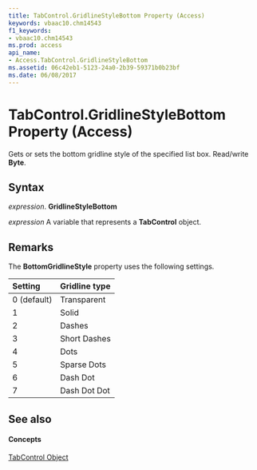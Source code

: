 ```yaml
---
title: TabControl.GridlineStyleBottom Property (Access)
keywords: vbaac10.chm14543
f1_keywords:
- vbaac10.chm14543
ms.prod: access
api_name:
- Access.TabControl.GridlineStyleBottom
ms.assetid: 06c42eb1-5123-24a0-2b39-59371b0b23bf
ms.date: 06/08/2017
---
```



# TabControl.GridlineStyleBottom Property (Access)

Gets or sets the bottom gridline style of the specified list box. Read/write **Byte**.


## Syntax

 _expression_. **GridlineStyleBottom**

 _expression_ A variable that represents a **TabControl** object.


## Remarks

The **BottomGridlineStyle** property uses the following settings.



|**Setting**|**Gridline type**|
|:-----|:-----|
|0 (default)|Transparent|
|1|Solid|
|2|Dashes|
|3|Short Dashes|
|4|Dots|
|5|Sparse Dots|
|6|Dash Dot|
|7|Dash Dot Dot|

## See also


#### Concepts


[TabControl Object](tabcontrol-object-access.md)

